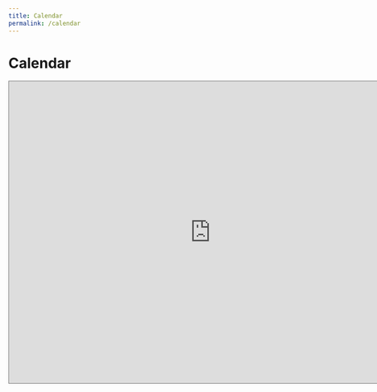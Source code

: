 ```yaml
---
title: Calendar
permalink: /calendar
---
```


# Calendar

<iframe src="https://calendar.google.com/calendar/embed?height=600&amp;wkst=1&amp;bgcolor=%23ffffff&amp;ctz=America%2FNew_York&amp;src=Yml6b3BzQG9iYWRhLmlv&amp;color=%23039BE5" style="border:solid 1px #777" width="800" height="600" frameborder="0" scrolling="no"></iframe>

